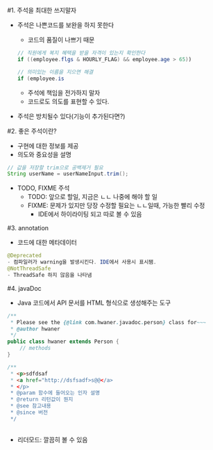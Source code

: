 #1. 주석을 최대한 쓰지말자
- 주석은 나쁜코드를 보완을 하지 못한다
  - 코드의 품질이 나쁘기 때문
  ```java
  // 직원에게 복지 혜택을 받을 자격이 있는지 확인한다
  if ((employee.flgs & HOURLY_FLAG) && employee.age > 65))
  
  // 의미있는 이름을 지으면 해결
  if (employee.is
  ```
  - 주석에 책임을 전가하지 말자
  - 코드로도 의도를 표현할 수 있다.

- 주석은 방치될수 있다(기능이 추가된다면?)

#2. 좋은 주석이란?
- 구현에 대한 정보를 제공
- 의도와 중요성을 설명
```java
// 값을 저장할 trim으로 공백제거 필요
String userName = userNameInput.trim();
```
- TODO, FIXME 주석
  - TODO: 앞으로 할일, 지금은 ㄴㄴ 나중에 해야 할 일
  - FIXME: 문제가 있지만 당장 수정할 필요는 ㄴㄴ일때, 가능한 빨리 수정
    - IDE에서 하이라이팅 되고 따로 볼 수 있음
    
#3. annotation
- 코드에 대한 메타데이터
```java
@Deprecated
- 컴파일러가 warning을 발생시킨다. IDE에서 사용시 표시됌.
@NotThreadSafe
- ThreadSafe 하지 않음을 나타냄
```

#4. javaDoc
- Java 코드에서 API 문서를 HTML 형식으로 생성해주는 도구
```java
/**
 * Please see the {@link com.hwaner.javadoc.person} class for~~~
 * @author hwaner
 */
public class hwaner extends Person {
    // methods
}

/**
 * <p>sdfdsaf
 * <a href="http://dsfsadf>s@@</a>
 * </p>
 * @param 함수에 들어오는 인자 설명
 * @return 리턴값이 뭔지
 * @see 참고내용
 * @since 버전
 */
 
```
- 리더모드: 깔끔히 볼 수 있음
